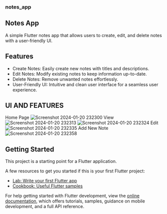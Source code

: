 ### notes_app

## Notes App
A simple Flutter notes app that allows users to create, edit, and delete notes with a user-friendly UI.

## Features
- Create Notes: Easily create new notes with titles and descriptions.
- Edit Notes: Modify existing notes to keep information up-to-date.
- Delete Notes: Remove unwanted notes effortlessly.
- User-Friendly UI: Intuitive and clean user interface for a seamless user experience.

## UI AND FEATURES
Home Page
![Screenshot 2024-01-20 232300](https://github.com/sprathamesh/notes_app/assets/89856720/cbec37e7-3245-4c74-80e5-6b55b679f699)
View 
![Screenshot 2024-01-20 232313](https://github.com/sprathamesh/notes_app/assets/89856720/e7ee063c-e44d-411f-9895-af4dbfd2b29e)
![Screenshot 2024-01-20 232324](https://github.com/sprathamesh/notes_app/assets/89856720/ae87234c-fd89-4c69-9802-62fee3bef47f)
Edit
![Screenshot 2024-01-20 232335](https://github.com/sprathamesh/notes_app/assets/89856720/91a13ee7-2139-4867-9bbc-1a36d48d6942)
Add New Note 
![Screenshot 2024-01-20 232358](https://github.com/sprathamesh/notes_app/assets/89856720/871ae026-f6a6-44e1-8b5f-b10e8b7b1381)


## Getting Started

This project is a starting point for a Flutter application.

A few resources to get you started if this is your first Flutter project:

- [Lab: Write your first Flutter app](https://docs.flutter.dev/get-started/codelab)
- [Cookbook: Useful Flutter samples](https://docs.flutter.dev/cookbook)

For help getting started with Flutter development, view the
[online documentation](https://docs.flutter.dev/), which offers tutorials,
samples, guidance on mobile development, and a full API reference.

